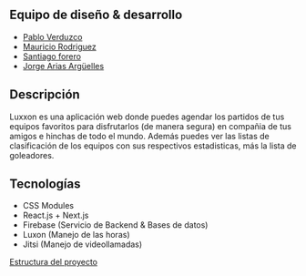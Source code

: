 ## Equipo de diseño & desarrollo

- [Pablo Verduzco](https://www.linkedin.com/in/pabloverduzco/)
- [Mauricio Rodriguez](https://www.linkedin.com/in/mauricio-rodriguez-avila/)
- [Santiago forero](https://www.linkedin.com/in/dasafodev/)
- [Jorge Arias Argüelles](https://www.linkedin.com/in/jorgeariasarguelles/)

## Descripción

Luxxon es una aplicación web donde puedes agendar los partidos de tus equipos favoritos para disfrutarlos (de manera segura) en compañia de tus amigos e hinchas de todo el mundo. Además puedes ver las listas de clasificación de los equipos con sus respectivos estadisticas, más la lista de goleadores.

## Tecnologías

- CSS Modules
- React.js + Next.js
- Firebase (Servicio de Backend & Bases de datos)
- Luxon (Manejo de las horas)
- Jitsi (Manejo de videollamadas)

[Estructura del proyecto](https://wityan.medium.com/next-js-project-structure-1531610bed71)
